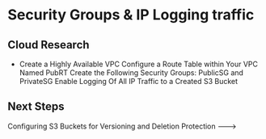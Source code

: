 <!-- This is a template you can use for quick progress days. It removes a lot of the steps we encourage you to share in the longer template 000-DAY-ARTICLE-LONG-TEMPLATE.MD-->

# Security Groups & IP Logging traffic

## Cloud Research

- Create a Highly Available VPC
Configure a Route Table within Your VPC Named PubRT
Create the Following Security Groups: PublicSG and PrivateSG
Enable Logging Of All IP Traffic to a Created S3 Bucket

## Next Steps

Configuring S3 Buckets for Versioning and Deletion Protection --->
